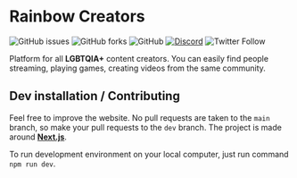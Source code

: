 # Rainbow Creators
![GitHub issues](https://img.shields.io/github/issues/newbnox/rainbowcreators) ![GitHub forks](https://img.shields.io/github/forks/newbnox/rainbowcreators)
![GitHub](https://img.shields.io/github/license/newbnox/rainbowcreators)
[![Discord](https://img.shields.io/discord/1136404263229202463?label=Discord&color=%237289da)](https://discord.gg/AtsPhp3Wk2)
![Twitter Follow](https://img.shields.io/twitter/follow/lgbtqiaCreators)


Platform for all **LGBTQIA+** content creators. You can easily find people streaming, playing games, creating videos from the same community.

## Dev installation / Contributing
Feel free to improve the website. No pull requests are taken to the `main` branch, so make your pull requests to the `dev` branch. The project is made around **[Next.js](https://nextjs.org)**.

To run development environment on your local computer, just run command `npm run dev`.